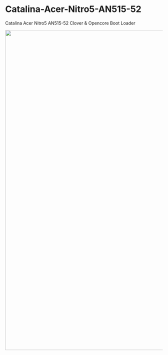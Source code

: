 # Catalina-Acer-Nitro5-AN515-52
Catalina Acer Nitro5 AN515-52 Clover &amp; Opencore Boot Loader

<p align="center">
  <img src="https://raw.githubusercontent.com/dionipe/Catalina-Acer-Nitro5-AN515-52/master/Bootloader/Screen%20Shot%202020-06-12%20at%2010.51.55.png" width="1024">
</p>
